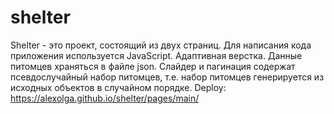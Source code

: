# shelter
Shelter - это проект, состоящий из двух страниц. Для написания кода приложения используется JavaScript. Адаптивная верстка. Данные питомцев храняться в файле json. Слайдер и пагинация содержат псевдослучайный набор питомцев, т.е. набор питомцев генерируется из исходных объектов в случайном порядке.
Deploy: https://alexolga.github.io/shelter/pages/main/
